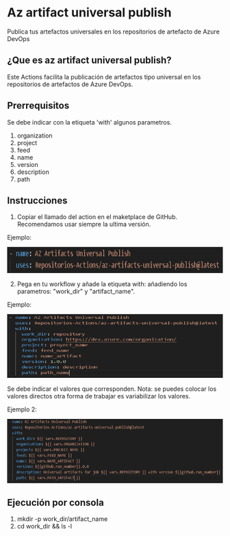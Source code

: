 # Az artifact universal publish

Publica tus artefactos universales en los repositorios de artefacto de Azure DevOps

## ¿Que es az artifact universal publish?

Este Actions facilita la publicación de artefactos tipo universal en los repositorios de artefactos de Azure DevOps.

## Prerrequisitos

Se debe indicar con la etiqueta 'with' algunos parametros.

1. organization
2. project
3. feed
4. name
5. version
6. description
7. path

## Instrucciones

1. Copiar el llamado del action en el maketplace de GitHub. Recomendamos usar siempre la ultima versión.

Ejemplo:

<p align="center">
  <img width="671" height="61" alt="action" src="public/img/action.PNG">
</p>

2. Pega en tu workflow y añade la etiqueta with: añadiendo los parametros: "work_dir" y "artifact_name".

Ejemplo:

<p align="center">
  <img width="667" height="149" alt="action_with" src="public/img/action_with.PNG">
</p>

Se debe indicar el valores que corresponden. Nota: se puedes colocar los valores directos otra forma de trabajar es variabilizar los valores.

Ejemplo 2:

<p align="center">
  <img width="654" height="150" alt="action_with_variables" src="public/img/action_with_variables.PNG">
</p>

## Ejecución por consola

1. mkdir -p work_dir/artifact_name
2. cd work_dir && ls -l